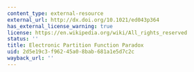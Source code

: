 ```yaml
---
content_type: external-resource
external_url: http://dx.doi.org/10.1021/ed043p364
has_external_license_warning: true
license: https://en.wikipedia.org/wiki/All_rights_reserved
status: ''
title: Electronic Partition Function Paradox
uid: 2d5e19c3-f962-45a0-8bab-681a1e5d7c2c
wayback_url: ''
---
```

